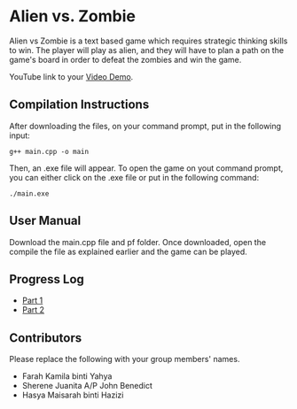 # Alien vs. Zombie

Alien vs Zombie is a text based game which requires strategic thinking skills to win. The player will play as alien, and they will have to plan a path on the game's board in order to defeat the zombies and win the game.

YouTube link to your [Video Demo](https://youtu.be/Wc5gueZNTnw).

## Compilation Instructions

After downloading the files, on your command prompt, put in the following input:

```
g++ main.cpp -o main
```

Then, an .exe file will appear. To open the game on yout command prompt, you can either click on the .exe file or put in the following command:

```
./main.exe
```

## User Manual

Download the main.cpp file and pf folder. Once downloaded, open the compile the file as explained earlier and the game can be played.

## Progress Log

- [Part 1](PART1.md)
- [Part 2](PART2.md)

## Contributors

Please replace the following with your group members' names. 

- Farah Kamila binti Yahya
- Sherene Juanita A/P John Benedict
- Hasya Maisarah binti Hazizi


